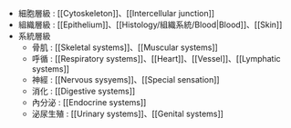 - 細胞層級 : [[Cytoskeleton]]、[[Intercellular junction]]
- 組織層級 : [[Epithelium]]、[[Histology/組織系統/Blood|Blood]]、[[Skin]]
- 系統層級
	- 骨肌 : [[Skeletal systems]]、[[Muscular systems]]
	- 呼循 : [[Respiratory systems]]、[[Heart]]、[[Vessel]]、[[Lymphatic systems]]
	- 神經 : [[Nervous sysyems]]、[[Special sensation]]
	- 消化 : [[Digestive systems]]
	- 內分泌 : [[Endocrine systems]]
	- 泌尿生殖 : [[Urinary systems]]、[[Genital systems]]